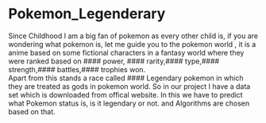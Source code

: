 # Pokemon_Legenderary
Since Childhood I am a big fan of pokemon as every other child is, if you are wondering what pokemon is, let me guide you to the pokemon world , it is a anime based on some fictional characters in a fantasy world where they were ranked based on #### power,  #### rarity,#### type,#### strength,#### battles,#### trophies won.  
Apart from this stands a race called #### Legendary pokemon in which they are treated as gods in pokemon world. So in our project I have a data set which is downloaded from offical  website. In this we have to predict what Pokemon status is, is it legendary or not. and Algorithms are chosen based on that. 
